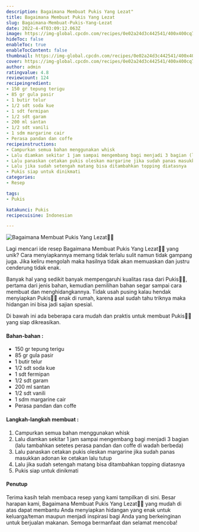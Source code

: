 ```yaml
---
description: Bagaimana Membuat Pukis Yang Lezat"
title: Bagaimana Membuat Pukis Yang Lezat
slug: Bagaimana-Membuat-Pukis-Yang-Lezat
date: 2022-4-4T03:09:12.063Z
image: https://img-global.cpcdn.com/recipes/0e02a24d3c442541/400x400cq70/photo.jpg
hideToc: false
enableToc: true
enableTocContent: false
thumbnail: https://img-global.cpcdn.com/recipes/0e02a24d3c442541/400x400cq70/photo.jpg
cover: https://img-global.cpcdn.com/recipes/0e02a24d3c442541/400x400cq70/photo.jpg
author: admin
ratingvalue: 4.8
reviewcount: 124
recipeingredient:
- 150 gr tepung terigu
- 85 gr gula pasir
- 1 butir telur
- 1/2 sdt soda kue
- 1 sdt fermipan
- 1/2 sdt garam
- 200 ml santan
- 1/2 sdt vanili
- 1 sdm margarine cair
- Perasa pandan dan coffe
recipeinstructions:
- Campurkan semua bahan menggunakan whisk
- Lalu diamkan sekitar 1 jam sampai mengembang bagi menjadi 3 bagian (lalu tambahkan setetes perasa pandan dan coffe di wadah berbeda)
- Lalu panaskan cetakan pukis oleskan margarine jika sudah panas masukkan adonan ke cetakan lalu tutup
- Lalu jika sudah setengah matang bisa ditambahkan topping diatasnya
- Pukis siap untuk dinikmati
categories:
- Resep

tags:
- Pukis

katakunci: Pukis
recipecuisine: Indonesian

---
```


![Bagaimana Membuat Pukis Yang Lezat👩‍🍳](https://img-global.cpcdn.com/recipes/0e02a24d3c442541/400x400cq70/photo.jpg)

Lagi mencari ide resep Bagaimana Membuat Pukis Yang Lezat👩‍🍳 yang unik? Cara menyiapkannya memang tidak terlalu sulit namun tidak gampang juga. Jika keliru mengolah maka hasilnya tidak akan memuaskan dan justru cenderung tidak enak.

Banyak hal yang sedikit banyak mempengaruhi kualitas rasa dari Pukis👩‍🍳, pertama dari jenis bahan, kemudian pemilihan bahan segar sampai cara membuat dan menghidangkannya. Tidak usah pusing kalau hendak menyiapkan Pukis👩‍🍳 enak di rumah, karena asal sudah tahu triknya maka hidangan ini bisa jadi sajian spesial.

Di bawah ini ada beberapa cara mudah dan praktis untuk membuat Pukis👩‍🍳 yang siap dikreasikan.

<!--inarticleads1-->

#### Bahan-bahan :

- 150 gr tepung terigu
- 85 gr gula pasir
- 1 butir telur
- 1/2 sdt soda kue
- 1 sdt fermipan
- 1/2 sdt garam
- 200 ml santan
- 1/2 sdt vanili
- 1 sdm margarine cair
- Perasa pandan dan coffe

<!--inarticleads2-->

#### Langkah-langkah membuat :

1. Campurkan semua bahan menggunakan whisk
1. Lalu diamkan sekitar 1 jam sampai mengembang bagi menjadi 3 bagian (lalu tambahkan setetes perasa pandan dan coffe di wadah berbeda)
1. Lalu panaskan cetakan pukis oleskan margarine jika sudah panas masukkan adonan ke cetakan lalu tutup
1. Lalu jika sudah setengah matang bisa ditambahkan topping diatasnya
1. Pukis siap untuk dinikmati

#### Penutup

Terima kasih telah membaca resep yang kami tampilkan di sini. Besar harapan kami, Bagaimana Membuat Pukis Yang Lezat👩‍🍳 yang mudah di atas dapat membantu Anda menyiapkan hidangan yang enak untuk keluarga/teman maupun menjadi inspirasi bagi Anda yang berkeinginan untuk berjualan makanan. Semoga bermanfaat dan selamat mencoba!